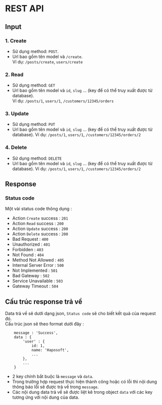 # REST API

## Input

### 1. Create

- Sử dụng method: `POST`.
- Url bao gồm tên model và `/create`.  
Ví dụ: `/posts/create`, `users/create`

### 2. Read

- Sử dụng method: `GET`
- Url bao gồm tên model và `id`, `slug` ... (key để có thể truy xuất được từ database).  
Ví dụ: `/posts/1`, `users/1`, `/customers/12345/orders`

### 3. Update

- Sử dụng method: `PUT`
- Url bao gồm tên model và `id`, `slug` ... (key để có thể truy xuất được từ database).
Ví dụ: `/posts/1`, `users/1`, `/customers/12345/orders/2`

### 4. Delete

- Sử dụng method: `DELETE`
- Url bao gồm tên model và `id`, `slug` ... (key để có thể truy xuất được từ database).
Ví dụ: `/posts/1`, `users/1`, `/customers/12345/orders/2`

## Response

### Status code
Một vài status code thông dụng :
- Action `Create` success : `201`
- Action `Read` success : `200`
- Action `Update` success : `200`
- Action `Delete` success : `200`
- Bad Request : `400`
- Unauthorized : `401`
- Forbidden : `403`
- Not Found : `404`
- Method Not Allowed : `405`
- Internal Server Error : `500`
- Not Implemented : `501`
- Bad Gateway : `502`
- Service Unavailable : `503`
- Gateway Timeout : `504`

## Cấu trúc response trả về

Data trả về sẽ dưới dạng json, `Status code` sẽ cho biết kết quả của request đó.  
Cấu trúc json sẽ theo format dưới đây :  

```
    message : 'Success',
    data : {
        'user' : {
            id: 1,
            name: 'Haposoft',
            ...
        },
        ...
    }
```
- 2 key chính bắt buộc là `message` và `data`. 
- Trong trường hợp request thực hiện thành công hoặc 
có lỗi thì nội dung thông báo lỗi sẽ được trả về trong `message`.
- Các nội dung data trả về sẽ được liệt kê trong object `data` với các key tương ứng với nội dung của data.